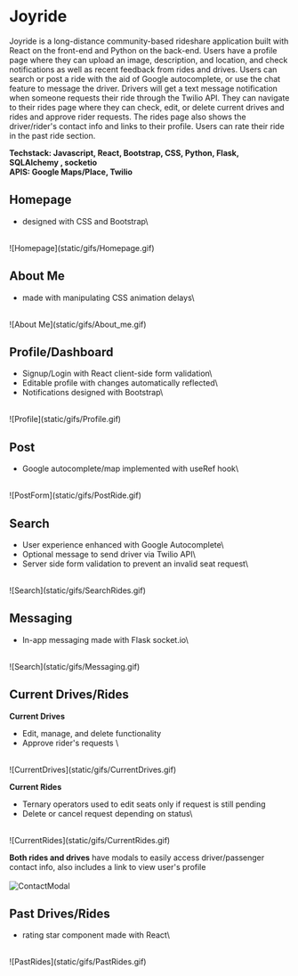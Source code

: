 # Joyride

Joyride is a long-distance community-based rideshare application built with React on the front-end and Python on the back-end. 
Users have a profile page where they can upload an image, description, and location, and check notifications as well as recent 
feedback from rides and drives. Users can search or post a ride with the aid of Google autocomplete, or use the chat feature to
message the driver. Drivers will get a text message notification when someone requests their ride through the Twilio API. They 
can navigate to their rides page where they can check, edit, or delete current drives and rides and approve rider requests. The 
rides page also shows the driver/rider's contact info and links to their profile. Users can rate their ride in the past ride section.

**Techstack: Javascript, React, Bootstrap, CSS, Python,  Flask, SQLAlchemy , socketio\
APIS: Google Maps/Place, Twilio**

## Homepage
* designed with CSS and Bootstrap\
<br/>
![Homepage](static/gifs/Homepage.gif)


## About Me
* made with manipulating CSS animation delays\
<br/>
![About Me](static/gifs/About_me.gif)

## Profile/Dashboard
* Signup/Login with React client-side form validation\
* Editable profile with changes automatically reflected\
* Notifications designed with Bootstrap\
<br/>
![Profile](static/gifs/Profile.gif)

## Post
* Google autocomplete/map implemented with useRef hook\
<br/>
![PostForm](static/gifs/PostRide.gif)

## Search
* User experience enhanced with Google Autocomplete\
* Optional message to send driver via Twilio API\
* Server side form validation to prevent an invalid seat request\
<br/>
![Search](static/gifs/SearchRides.gif)

## Messaging
* In-app messaging made with Flask socket.io\
<br/>
![Search](static/gifs/Messaging.gif)

## Current Drives/Rides
**Current Drives** 
* Edit, manage, and delete functionality
* Approve rider's requests \
<br/>
![CurrentDrives](static/gifs/CurrentDrives.gif)

**Current Rides**
* Ternary operators used to edit seats only if request is still pending
* Delete or cancel request depending on status\
<br/>
![CurrentRides](static/gifs/CurrentRides.gif)

**Both rides and drives** have modals to easily access driver/passenger contact info, also includes a link to view user's profile\
<br/>
![ContactModal](static/gifs/ContactModal.gif)

## Past Drives/Rides
* rating star component made with React\
<br/>
![PastRides](static/gifs/PastRides.gif)